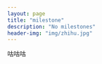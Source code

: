 ```yaml
---
layout: page
title: "milestone"
description: "No milestones"
header-img: "img/zhihu.jpg"
---
```


咕咕咕






